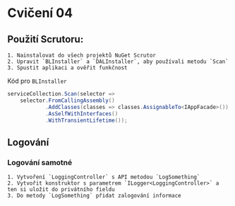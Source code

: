 # Cvičení 04

## Použití Scrutoru:
    1. Nainstalovat do všech projektů NuGet Scrutor
    2. Upravit `BLInstaller` a `DALInstaller`, aby používali metodu `Scan`
    3. Spustit aplikaci a ověřit funkčnost

Kód pro `BLInstaller`
```csharp
serviceCollection.Scan(selector =>
    selector.FromCallingAssembly()
            .AddClasses(classes => classes.AssignableTo<IAppFacade>())
            .AsSelfWithInterfaces()
            .WithTransientLifetime());
```

## Logování

### Logování samotné
    1. Vytvoření `LoggingController` s API metodou `LogSomething`
    2. Vytvořit konstruktor s parametrem `ILogger<LoggingController>` a ten si uložit do privátního fieldu
    3. Do metody `LogSomething` přidat zalogování informace
